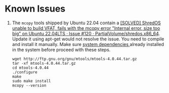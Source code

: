 # Known Issues

1. The `mcopy` tools shipped by Ubuntu 22.04 contain a [[SOLVED] ShredOS unable to build VFAT, fails with the mcopy error "Internal error, size too big" on Ubuntu 22.04LTS · Issue #120 · PartialVolume/shredos.x86_64](https://github.com/PartialVolume/shredos.x86_64/issues/120). Update it using apt-get would not resolve the issue. You need to compile and install it manually. Make sure [system dependencies ](../README.md#system-dependencies)already installed in the system before proceed with these steps.
   
   ```
   wget http://ftp.gnu.org/gnu/mtools/mtools-4.0.44.tar.gz
   tar -xf mtools-4.0.44.tar.gz
   cd mtools-4.0.44
   ./configure
   make
   sudo make install
   mcopy --version
   ```

